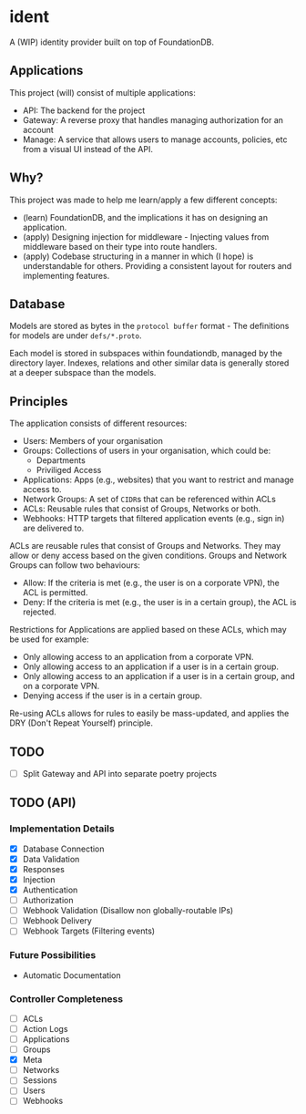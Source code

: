 # ident

A (WIP) identity provider built on top of FoundationDB.

## Applications

This project (will) consist of multiple applications:
- API: The backend for the project
- Gateway: A reverse proxy that handles managing authorization for an account
- Manage: A service that allows users to manage accounts, policies, etc from a visual UI instead of the API.

## Why?

This project was made to help me learn/apply a few different concepts:
- (learn) FoundationDB, and the implications it has on designing an application.
- (apply) Designing injection for middleware - Injecting values from middleware based on their type into route handlers.
- (apply) Codebase structuring in a manner in which (I hope) is understandable for others. Providing a consistent layout for routers and implementing features.

## Database

Models are stored as bytes in the `protocol buffer` format - The definitions for models are under `defs/*.proto`.

Each model is stored in subspaces within foundationdb, managed by the directory layer. Indexes, relations and other similar data is generally stored at a deeper subspace than the models.

## Principles

The application consists of different resources:
- Users: Members of your organisation
- Groups: Collections of users in your organisation, which could be:
    - Departments
    - Priviliged Access
- Applications: Apps (e.g., websites) that you want to restrict and manage access to.
- Network Groups: A set of `CIDR`s that can be referenced within ACLs
- ACLs: Reusable rules that consist of Groups, Networks or both.
- Webhooks: HTTP targets that filtered application events (e.g., sign in) are delivered to.  

ACLs are reusable rules that consist of Groups and Networks. They may allow or deny access based on the given conditions.
Groups and Network Groups can follow two behaviours:
- Allow: If the criteria is met (e.g., the user is on a corporate VPN), the ACL is permitted.
- Deny: If the criteria is met (e.g., the user is in a certain group), the ACL is rejected. 

Restrictions for Applications are applied based on these ACLs, which may be used for example:
- Only allowing access to an application from a corporate VPN.
- Only allowing access to an application if a user is in a certain group.
- Only allowing access to an application if a user is in a certain group, and on a corporate VPN.
- Denying access if the user is in a certain group.

Re-using ACLs allows for rules to easily be mass-updated, and applies the DRY (Don't Repeat Yourself) principle.

## TODO

- [ ] Split Gateway and API into separate poetry projects

## TODO (API)

### Implementation Details

- [x] Database Connection
- [x] Data Validation
- [x] Responses
- [x] Injection
- [x] Authentication
- [ ] Authorization
- [ ] Webhook Validation (Disallow non globally-routable IPs)
- [ ] Webhook Delivery
- [ ] Webhook Targets (Filtering events)

### Future Possibilities
- Automatic Documentation

### Controller Completeness
- [ ] ACLs
- [ ] Action Logs
- [ ] Applications
- [ ] Groups
- [x] Meta
- [ ] Networks
- [ ] Sessions
- [ ] Users
- [ ] Webhooks